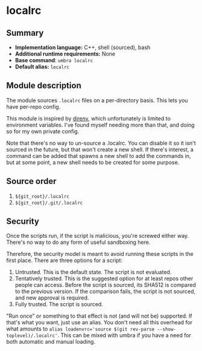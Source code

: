 # localrc

## Summary
* **Implementation language:** C++, shell (sourced), bash
* **Additional runtime requirements:** None
* **Base command**: `umbra localrc`
* **Default alias:** `localrc`

## Module description

The module sources `.localrc` files on a per-directory basis. This lets you have per-repo config. 

This module is inspired by [direnv](https://github.com/direnv/direnv), which unfortunately is limited to environment variables. I've found myself needing more than that, and doing so for my own private config.

Note that there's no way to un-source a .localrc. You can disable it so it isn't sourced in the future, but that won't create a new shell. If there's interest, a command can be added that spawns a new shell to add the commands in, but at some point, a new shell needs to be created for some purpose.

## Source order

1. `${git_root}/.localrc`
2. `${git_root}/.git/.localrc` 

## Security

Once the scripts run, if the script is malicious, you're screwed either way. There's no way to do any form of useful sandboxing here.

Therefore, the security model is meant to avoid running these scripts in the first place. There are three options for a script:

1. Untrusted. This is the default state. The script is not evaluated.
2. Tentatively trusted. This is the suggested option for at least repos other people can access. Before the script is sourced, its SHA512 is compared to the previous version. If the comparison fails, the script is not sourced, and new approval is required.
3. Fully trusted. The script is sourced.

"Run once" or something to that effect is not (and will not be) supported. If that's what you want, just use an alias. You don't need all this overhead for what amounts to `alias loadenvrc='source $(git rev-parse --show-toplevel)/.localrc'`. This can be mixed with umbra if you have a need for both automatic and manual loading.
